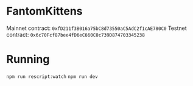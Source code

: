 # FantomKittens

Mainnet contract: `0xfD211f3B016a75bC8d73550aC5AdC2f1cAE780C0` 
Testnet contract: `0x6c70Fcf87bee4fD6eC660C0c739D874703345238` 

# Running

`npm run rescript:watch`
`npm run dev`
